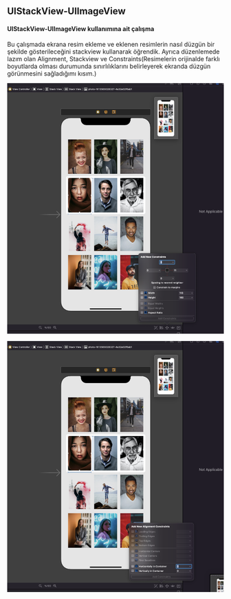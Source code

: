 ## UIStackView-UIImageView
#### UIStackView-UIImageView kullanımına ait çalışma

Bu çalışmada ekrana resim ekleme ve eklenen resimlerin nasıl düzgün bir şekilde gösterileceğini stackview kullanarak öğrendik. Ayrıca düzenlemede lazım olan Alignment, Stackview ve Constraints(Resimelerin orijinalde farklı boyutlarda olması durumunda sınırlılıklarını belirleyerek ekranda düzgün görünmesini sağladığımı kısım.)

![Constraints](https://github.com/deliaslan/patikaDev/blob/main/Swift/UIStackView-UIImageView/screen%20shots/Screen%20Shot%202022-01-28%20at%2010.44.11.png?raw=true)

![Screenshot](https://github.com/deliaslan/patikaDev/blob/main/Swift/UIStackView-UIImageView/screen%20shots/Screen%20Shot%202022-01-28%20at%2010.44.15.png?raw=true)